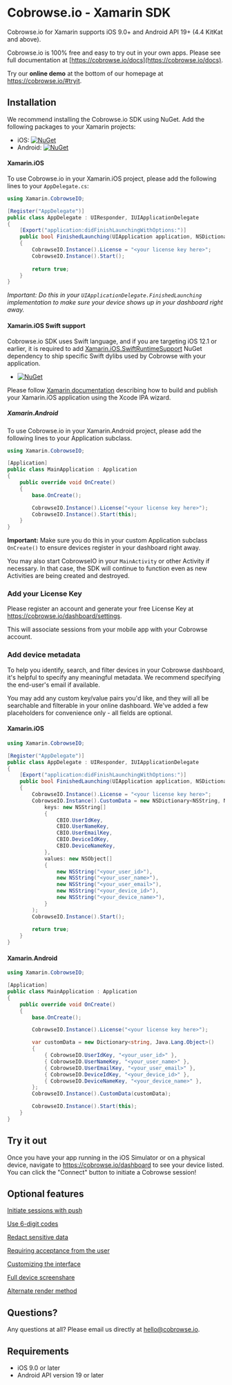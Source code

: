# Cobrowse.io - Xamarin SDK

Cobrowse.io for Xamarin supports iOS 9.0+ and Android API 19+ (4.4 KitKat and above).

Cobrowse.io is 100% free and easy to try out in your own apps. Please see full documentation at [https://cobrowse.io/docs](https://cobrowse.io/docs).

Try our **online demo** at the bottom of our homepage at <https://cobrowse.io/#tryit>.

## Installation

We recommend installing the Cobrowse.io SDK using NuGet. Add the following packages to your Xamarin projects:

- iOS: [![NuGet](https://img.shields.io/nuget/v/CobrowseIO.iOS.svg?label=CobrowseIO.iOS)](https://www.nuget.org/packages/CobrowseIO.iOS/)
- Android: [![NuGet](https://img.shields.io/nuget/v/CobrowseIO.Android.svg?label=CobrowseIO.Android)](https://www.nuget.org/packages/CobrowseIO.Android/)

#### Xamarin.iOS

To use Cobrowse.io in your Xamarin.iOS project, please add the following lines to your `AppDelegate.cs`:

```cs
using Xamarin.CobrowseIO;

[Register("AppDelegate")]
public class AppDelegate : UIResponder, IUIApplicationDelegate
{
    [Export("application:didFinishLaunchingWithOptions:")]
    public bool FinishedLaunching(UIApplication application, NSDictionary launchOptions)
    {
        CobrowseIO.Instance().License = "<your license key here>";
        CobrowseIO.Instance().Start();
        
        return true;
    }
}
```

*Important: Do this in your `UIApplicationDelegate.FinishedLaunching` implementation to make sure your device shows up in your dashboard right away.*

#### Xamarin.iOS Swift support

Cobrowse.io SDK uses Swift language, and if you are targeting iOS 12.1 or earlier, it is required to add [Xamarin.iOS.SwiftRuntimeSupport]() NuGet dependency to ship specific Swift dylibs used by Cobrowse with your application. 

* [![NuGet](https://img.shields.io/nuget/v/Xamarin.iOS.SwiftRuntimeSupport.svg?label=Xamarin.iOS.SwiftRuntimeSupport)](https://www.nuget.org/packages/Xamarin.iOS.SwiftRuntimeSupport/)

Please follow [Xamarin documentation](https://github.com/xamarin/XamarinComponents/blob/master/iOS/SwiftRuntimeSupport/readme.txt) describing how to build and publish your Xamarin.iOS application using the Xcode IPA wizard.

##### Xamarin.Android

To use Cobrowse.io in your Xamarin.Android project, please add the following lines to your Application subclass.

```cs
using Xamarin.CobrowseIO;

[Application]
public class MainApplication : Application
{
    public override void OnCreate()
    {
        base.OnCreate();

        CobrowseIO.Instance().License("<your license key here>");
        CobrowseIO.Instance().Start(this);
    }
}
```

**Important:** Make sure you do this in your custom Application subclass `OnCreate()` to ensure devices register in your dashboard right away.

You may also start CobrowseIO in your `MainActivity` or other Activity if necessary. In that case, the SDK will continue to function even as new Activities are being created and destroyed.

### Add your License Key

Please register an account and generate your free License Key at <https://cobrowse.io/dashboard/settings>.

This will associate sessions from your mobile app with your Cobrowse account.

### Add device metadata

To help you identify, search, and filter devices in your Cobrowse dashboard, it's helpful to specify any meaningful metadata. We recommend specifying the end-user's email if available.

You may add any custom key/value pairs you'd like, and they will all be searchable and filterable in your online dashboard. We've added a few placeholders for convenience only - all fields are optional.

#### Xamarin.iOS

```cs
using Xamarin.CobrowseIO;

[Register("AppDelegate")]
public class AppDelegate : UIResponder, IUIApplicationDelegate
{
    [Export("application:didFinishLaunchingWithOptions:")]
    public bool FinishedLaunching(UIApplication application, NSDictionary launchOptions)
    {
        CobrowseIO.Instance().License = "<your license key here>";
        CobrowseIO.Instance().CustomData = new NSDictionary<NSString, NSObject>(
            keys: new NSString[]
            {
                CBIO.UserIdKey,
                CBIO.UserNameKey,
                CBIO.UserEmailKey,
                CBIO.DeviceIdKey,
                CBIO.DeviceNameKey,
            },
            values: new NSObject[]
            {
                new NSString("<your_user_id>"),
                new NSString("<your_user_name>"),
                new NSString("<your_user_email>"),
                new NSString("<your_device_id>"),
                new NSString("<your_device_name>"),
            }
        );
        CobrowseIO.Instance().Start();
        
        return true;
    }
}
```

#### Xamarin.Android

```cs
using Xamarin.CobrowseIO;

[Application]
public class MainApplication : Application
{
    public override void OnCreate()
    {
        base.OnCreate();

        CobrowseIO.Instance().License("<your license key here>");

        var customData = new Dictionary<string, Java.Lang.Object>()
        {
            { CobrowseIO.UserIdKey, "<your_user_id>" },
            { CobrowseIO.UserNameKey, "<your_user_name>" },
            { CobrowseIO.UserEmailKey, "<your_user_email>" },
            { CobrowseIO.DeviceIdKey, "<your_device_id>" },
            { CobrowseIO.DeviceNameKey, "<your_device_name>" },
        };
        CobrowseIO.Instance().CustomData(customData);

        CobrowseIO.Instance().Start(this);
    }
}
```

## Try it out

Once you have your app running in the iOS Simulator or on a physical device, navigate to <https://cobrowse.io/dashboard> to see your device listed. You can click the "Connect" button to initiate a Cobrowse session!

## Optional features

[Initiate sessions with push](./docs/initiate-with-push.md)

[Use 6-digit codes](./docs/user-generated-codes.md)

[Redact sensitive data](./docs/redact-sensitive-data.md)

[Requiring acceptance from the user](./docs/require-user-consent.md)

[Customizing the interface](./docs/customizing-the-interface.md)

[Full device screenshare](./docs/full-device-screenshare.md)

[Alternate render method](./docs/alternate-render-method.md)

## Questions?
Any questions at all? Please email us directly at [hello@cobrowse.io](mailto:hello@cobrowse.io).

## Requirements

* iOS 9.0 or later
* Android API version 19 or later

